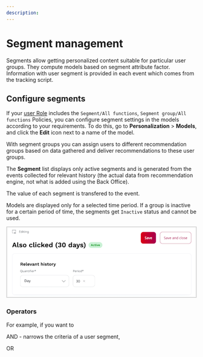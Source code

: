 ```yaml
---
description: 
---
```


# Segment management

Segments allow getting personalized content suitable for particular user groups. They compute models based on segment attribute factor.
Information with user segment is provided in each event which comes from the tracking script.

## Configure segments

If your [user Role](../permission_management/permissions_and_users.md) includes 
the `Segment/All functions`, `Segment group/All functions` Policies, you can configure segment settings in the models according to your requirements.
To do this, go to **Personalization** > **Models**, and click the **Edit** icon next to a name of the model.

With segment groups you can assign users to different recommendation groups based on data gathered and deliver recommendations to these user groups.

The **Segment** list displays only active segments and is generated from the events collected for relevant history (the actual data from recommendation engine, not what is added using the Back Office).

The value of each segment is transfered to the event.

Models are displayed only for a selected time period. 
If a group is inactive for a certain period of time, the segments get `Inactive` status and cannot be used.

![Time period](img/models_time_period.png "Time period configuration")


### Operators

For example, if you want to 

AND - narrows the criteria of a user segment, 

OR
